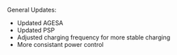 General Updates:
* Updated AGESA
* Updated PSP
* Adjusted charging frequency for more stable charging
* More consistant power control

